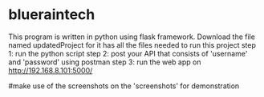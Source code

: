 
 
# blueraintech
This program is written in python using flask framework. Download the file named updatedProject for it has all the files needed to run this project
step 1: run the python script 
step 2: post your API that consists of 'username' and 'password' using postman
step 3: run the web app on http://192.168.8.101:5000/ 

#make use of the screenshots on the 'screenshots' for demonstration
